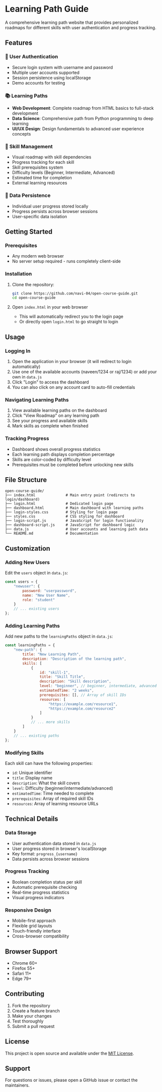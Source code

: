 # Learning Path Guide

A comprehensive learning path website that provides personalized roadmaps for different skills with user authentication and progress tracking.

## Features

### 🔐 User Authentication
- Secure login system with username and password
- Multiple user accounts supported
- Session persistence using localStorage
- Demo accounts for testing

### 📚 Learning Paths
- **Web Development**: Complete roadmap from HTML basics to full-stack development
- **Data Science**: Comprehensive path from Python programming to deep learning
- **UI/UX Design**: Design fundamentals to advanced user experience concepts

### 🎯 Skill Management
- Visual roadmap with skill dependencies
- Progress tracking for each skill
- Skill prerequisites system
- Difficulty levels (Beginner, Intermediate, Advanced)
- Estimated time for completion
- External learning resources

### 💾 Data Persistence
- Individual user progress stored locally
- Progress persists across browser sessions
- User-specific data isolation

## Getting Started

### Prerequisites
- Any modern web browser
- No server setup required - runs completely client-side

### Installation
1. Clone the repository:
   ```bash
   git clone https://github.com/navi-04/open-course-guide.git
   cd open-course-guide
   ```

2. Open `index.html` in your web browser
   - This will automatically redirect you to the login page
   - Or directly open `login.html` to go straight to login


## Usage

### Logging In
1. Open the application in your browser (it will redirect to login automatically)
2. Use one of the available accounts (naveen/1234 or raj/1234) or add your own in `data.js`
3. Click "Login" to access the dashboard
4. You can also click on any account card to auto-fill credentials

### Navigating Learning Paths
1. View available learning paths on the dashboard
2. Click "View Roadmap" on any learning path
3. See your progress and available skills
4. Mark skills as complete when finished

### Tracking Progress
- Dashboard shows overall progress statistics
- Each learning path displays completion percentage
- Skills are color-coded by difficulty level
- Prerequisites must be completed before unlocking new skills

## File Structure

```
open-course-guide/
├── index.html              # Main entry point (redirects to login/dashboard)
├── login.html              # Dedicated login page
├── dashboard.html          # Main dashboard with learning paths
├── login-styles.css        # Styling for login page
├── styles.css              # CSS styling for dashboard
├── login-script.js         # JavaScript for login functionality
├── dashboard-script.js     # JavaScript for dashboard logic
├── data.js                 # User accounts and learning path data
└── README.md               # Documentation
```

## Customization

### Adding New Users
Edit the `users` object in `data.js`:

```javascript
const users = {
    "newuser": {
        password: "userpassword",
        name: "New User Name",
        role: "student"
    }
    // ... existing users
};
```

### Adding Learning Paths
Add new paths to the `learningPaths` object in `data.js`:

```javascript
const learningPaths = {
    "new-path": {
        title: "New Learning Path",
        description: "Description of the learning path",
        skills: [
            {
                id: "skill-1",
                title: "Skill Title",
                description: "Skill description",
                level: "beginner", // beginner, intermediate, advanced
                estimatedTime: "2 weeks",
                prerequisites: [], // Array of skill IDs
                resources: [
                    "https://example.com/resource1",
                    "https://example.com/resource2"
                ]
            }
            // ... more skills
        ]
    }
    // ... existing paths
};
```

### Modifying Skills
Each skill can have the following properties:
- `id`: Unique identifier
- `title`: Display name
- `description`: What the skill covers
- `level`: Difficulty (beginner/intermediate/advanced)
- `estimatedTime`: Time needed to complete
- `prerequisites`: Array of required skill IDs
- `resources`: Array of learning resource URLs

## Technical Details

### Data Storage
- User authentication data stored in `data.js`
- User progress stored in browser's localStorage
- Key format: `progress_{username}`
- Data persists across browser sessions

### Progress Tracking
- Boolean completion status per skill
- Automatic prerequisite checking
- Real-time progress statistics
- Visual progress indicators

### Responsive Design
- Mobile-first approach
- Flexible grid layouts
- Touch-friendly interface
- Cross-browser compatibility

## Browser Support
- Chrome 60+
- Firefox 55+
- Safari 11+
- Edge 79+

## Contributing
1. Fork the repository
2. Create a feature branch
3. Make your changes
4. Test thoroughly
5. Submit a pull request

## License
This project is open source and available under the [MIT License](LICENSE).

## Support
For questions or issues, please open a GitHub issue or contact the maintainers.